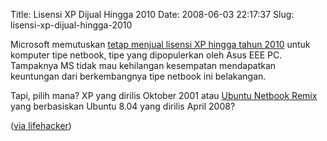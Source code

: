 Title: Lisensi XP Dijual Hingga 2010
Date: 2008-06-03 22:17:37
Slug: lisensi-xp-dijual-hingga-2010

Microsoft memutuskan [tetap menjual lisensi XP hingga tahun 2010](http://www.nytimes.com/idg/IDG_852573C4006938804825745D0035EE3E.html) untuk komputer tipe netbook, tipe yang dipopulerkan oleh Asus EEE PC. Tampaknya MS tidak mau kehilangan kesempatan mendapatkan keuntungan dari berkembangnya tipe netbook ini belakangan.

Tapi, pilih mana? XP yang dirilis Oktober 2001 atau [Ubuntu Netbook Remix](http://kriwil.com/journal/ubuntu-netbook-remix) yang berbasiskan Ubuntu 8.04 yang dirilis April 2008?

([via lifehacker](http://lifehacker.com/394789/xp-stays-alive-till-2010))